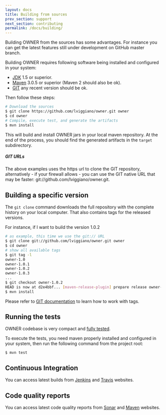 ```yaml
---
layout: docs
title: Building from sources
prev_section: support
next_section: contributing
permalink: /docs/building/
---
```


Building OWNER from the sources has some advantages. For instance you can get
the latest features still under development on GitHub master branch.

Building OWNER requires following software being installed and configured in
your system:

 - [JDK](http://docs.oracle.com/javase/7/docs/webnotes/install/) 1.5 or superior.
 - [Maven](http://maven.apache.org/download.cgi#Installation_Instructions) 3.0.5
   or superior (Maven 2 should also be ok).
 - [GIT](http://git-scm.com/book/en/Getting-Started-Installing-Git) any recent version should be ok.

Then follow these steps:

```bash
# Download the sources
$ git clone https://github.com/lviggiano/owner.git owner
$ cd owner
# Compile, execute test, and generate the artifacts
$ mvn install
```

This will build and install OWNER jars in your local maven repository.
At the end of the process, you should find the generated artifacts in the
`target` subdirectory.

<div class="note">
  <h5>GIT URLs</h5>
  <p>
The above examples uses the https url to clone the GIT repository, alternatively
- if your firewall allows - you can use the GIT native URL that may be
faster: git://github.com/lviggiano/owner.git.
  </p>
</div>


Building a specific version
---------------------------

The `git clone` command downloads the full repository with the complete history
on your local computer. That also contains tags for the released versions.

For instance, if I want to build the version 1.0.2

```bash
# as example, this time we use the git:// URL
$ git clone git://github.com/lviggiano/owner.git owner
$ cd owner
# show all available tags
$ git tag -l
owner-1.0
owner-1.0.1
owner-1.0.2
owner-1.0.3
...
$ git checkout owner-1.0.2
HEAD is now at d2e4bbf... [maven-release-plugin] prepare release owner-1.0.2
$ mvn install
```

Please refer to [GIT documentation](http://git-scm.com/documentation) to learn
how to work with tags.


Running the tests
-----------------

OWNER codebase is very compact and [fully tested][].

To execute the tests, you need maven properly installed and configured in your
system, then run the following command from the project root:

```
$ mvn test
```

  [fully tested]: http://newinstance.it/owner/latest/cobertura/index.html


Continuous Integration
----------------------

You can access latest builds from
 [Jenkins](https://aeonbits.ci.cloudbees.com/job/owner-api/) and
 [Travis](https://travis-ci.org/lviggiano/owner) websites.

Code quality reports
--------------------

You can access latest code quality reports from
[Sonar](http://sheldon.dyndns.tv:9000/dashboard/index/org.aeonbits.owner:owner)
and [Maven](http://owner.newinstance.it/latest/project-reports.html)
websites.
